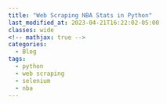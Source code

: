```yaml
---
title: "Web Scraping NBA Stats in Python"
last_modified_at: 2023-04-21T16:22:02-05:00
classes: wide
<!-- mathjax: true -->
categories:
  - Blog
tags:
  - python
  - web scraping
  - selenium
  - nba
---
```

<!--
_using Selenium and Beautiful Soup_

Getting the right data is hard. In fact, it's almost always the hardest, longest, and most arduous part. I recently needed to get a huge amount of NBA stats for a project I'm working on. I knew the information existed, spread across a number of publicly available websites, but I had no easy way to directly access it. The answer was web scraping.

In this article I will demonstrate a simply web scraping example for anyone who might be new to the process. It can seem daunting at first, but with a little bit of knowledge it is very manageable. Today's example involves NBA stats, but the web scraping techniques I cover can be applied to most situations. It is worth noting that web scraping is rarely the first resort. If the website has a functioning API, that is typically a much faster and easier way of getting the data you need. But there are a few problems with APIs. One is that it may only allow you to get certain types of data, and may not include everything you need. Additionally, companies and services can change or end API access without warning. Nonetheless, always check for APIs first.

Web scraping is the process of accessing a webpage, and pulling (or scraping) the information you want from it. If you only need a little information from just a page or two, it is easy enough to transcribe whatever you need. The real power of web scraping comes from the ability to automate the process in order to gather huge amounts of data.

While web scraping is a powerful tool, there are several dangers to consider. One is legality. Web scraping is currently legal across the US, _as long as the information is publicly available_. This is an important distinction. If it is information on a website that anyone can access, does not contain confidential data, and does not require any kind of login or account, then it is likely fine to scrape. If one of those conditions is not met, then you need to be very careful about what kind of information you are trying to collect.

Another danger is damage to the person or company who owns the site. Web scraping involves making calls to the server that is running the site. If done incorrectly, web scraping code can make rapid, repeated calls to the server, slowing down the site's performance for all users, and in extreme cases, can temporarily shut down a website.

It is also considered good practice to check the site for any policies or TOS related to web scraping, even if the information is publicly available.  My web scraping example comes from [basketball-reference.com](https://www.basketball-reference.com/). They are the go-to site for any data-loving basketball fans, and have a massive amount of data across their site. They have a set of policies on web scraping that can be found on their parent company's website [here](https://www.sports-reference.com/data_use.html).

According to their policies, you can web scrape as long as you meet a series of requirements, including:

- not using the data for illegal activites
- not adversly impacting the performance of the website
- not using the data for profit or to create a competing product

Since today's example is just some boxscore data from a single NBA game, we are in the clear.

The first step is to find the information we want to scrape. For this example, I'm interested in getting the boxscore stats from what is considered by many to be one of the greatest basketball games of all time: Celtics vs. Suns Game 5 of the 1976 NBA Finals. After navigating the site, I manage to find what I'm looking for: 

[Game 5](https://www.basketball-reference.com/boxscores/197606040BOS.html)

You can save yourself a lot of time and frustration by being certain what kind of information is accessible on the webpage and what exactly you need from it. There's a lot of information available on this webpage, but I'm only interested in the boxscores for each team. Now that I have identified the data I need, we can get our code ready to scrape it.

I will be using two main packages: [Selenium](https://www.selenium.dev/selenium/docs/api/py/index.html) and [BeautifulSoup](https://www.crummy.com/software/BeautifulSoup/bs4/doc/). Check the links if you need help installing them. It is worth noting that the simple web scraping I am going to demonstrate could be done using either package by itself, but I will introduce both since they are the two premier web scraping packages. In general, Beautiful Soup is easier to use, but has less functionality than Selenium.

To start, I need to import the necessary packages:

;;;;;;;;;;;;

Now I need to take a closer look at the webpage. Interacting with the various elements of the webpage requires a little knowledge about how a webpage is displayed, but I promise to only keep things on a need-to-know basis for this demonstration. Most webpages are constructed using html or xml. There is a lot more going on, of course, but for now we will focus on that. I could pull _all_ the information from the webpage and then try to whittle it down, but it will be much easier if I know what I'm looking for. To get a better look at the webpage's underlying code, you can simply right-click on the webpage and select 'Inspect'. This will pull up a Developers Tools window that contains detailed information about what is happening under the hood. It may look a bit different depending on your OS and browser, but it should look something like this (I'm using Windows Chrome):

;;;;;;;;;;;

The sheer amount of information can be a little overwhelming, but we want to focus on the html elements that can be found in the highlighted region:

;;;;;;;;;;

This displays all the basic information contained on the webpage, but stripped of all visual elements. The important thing to keep in mind is that html is written using tags, indicated by <> brackets. For example, the website "header" is denoted by the <head> tag. Within the <head> tag might just be a single picee of text, or it may have a series of other tags nested within it, depending on the complexity of the webpage. But everything between <head> and </head> (end tags include a '/') is considered to be part of the <head> section.

As you can see by looking through the html on this page, the nested structures can get very large very fast. Instead of searching through all the tags to find the information, we can get it directly by right-clicking the specific information we want and selecting 'Inspect'. Since I want the boxscores, I will right click the boxscore title here:
 
;;;;;;;;;;

This time, the console shows the html of the specific item we selected:

;;;;;;;;;

Great. The table's title is within the <h2> tag, which is within a <div> tag. Another great feature is that while you have the console open, if you hover your mouse over any of the html elements, the corresponding information will be highlighted in your browser. This makes it significantly easier to narrow down to exactly what you want. If you look at some of the elements near the title we inspected, you see that the actual table, which contains all the data we want, is actually in a different tag:

;;;;;;;;;;;;

Opening the path for this <div> tag shows the table nested within in, and within that, all the information in each cell, broken down by row and column. It should look something like this:

;;;;;;;;;;;

The important things to note are the various sections: <thead> contains the column headers, and <tbody> contains each <tr> (table row), and within each row is the individual <td> cells with the data. Now we know the exact html path for the data we need!

I can use Selenium to access the webpage by activating a driver. I am using Chrome as my web browser, but if you are using something different be sure to change the driver in the code:

;;;;;;;;;;;;

This will open a seperate Chrome window that should be mostly blank with the message:  "Chrome is being controlled by automated test software." You now have a Chrome instance that you can control with your code. Next, open the url using the following line of code:

;;;;;;;;;;;;;

Now the Chrome test window should be at the url we need. We can get the webpage source code with the following line:

`src = driver.page_source`

And with that, we are done with Selenium for the time being. There are a lot of other great features that Selenium offers, like being able to interact with dynamic elements of a webpage such as clicking buttons, enter information into fields, and selecting items from a drop-down menu, but I will save those topics for a different time. Now we will switch to Beautiful Soup to pull out the information we need from the source code:

`parser = BeautifulSoup(src, 'lxml')`

Here, `'lxml'` is telling Beautiful Soup that our webpage is either html or xml, and turns the webpage into a Beautiful Soup object that can be further manipulated. So what do we need now? There are 2 boxscore tables and I want to put the stats from each into a dataframe, so I need to pull out the column headers and each row of data. The tables, as a reminder, have the folling html tags: 

;;;;;;;;;
;;;;;;;;

Here, we can see the the tag attributes are not identical. They have different ids, but the class is the same for each. If these two tables are the only ones with that class, things will be much simpler. Let's check:

`stat_tables = parser.findAll('table', attrs = {'class': 'sortable stats_table now_sortable'})
len(stat_tables)`

Here `findAll()` searches for every 'table' tag on the webpage where `'class'` is equal to `'sortable stats_table now_sortable'`. There are 2 items in the list, and they are the two tables we need! Now let's get the table data, which as a reminder are located in the following tags:

;;;;;;;;;;

So we need to get the column headers and cells. Looking at the nested tags within the table, we can see that both the column headers and rows are in <tr> tags. The column headers are nested in the <thead> and the individual data cells are in the <tbody> tag. The simplest method would be just to grab all <tr> elements within the table, but we need to make sure that there aren't other <tr> elements that we will accidentally grab as well. After looking around, it appears there are some unnecessary <tr> elements in the table header and footer, but since they are at the beginning and end, they should be fairly easy to account for. Let's pull all <tr> elements from the first table and see what happens:

`rows = stat_tables[0].findAll('tr')`

We definitely have some elements we aren't interested in. The very first element in the list is an 'overheader' column, but the rest appear to be exactly what we want. Let's ignore the first element this time:

`rows = stat_tables[0].findAll('tr')[1:]`

The first row is now our column headers, but they are mixed with a bunch of other html nonsense that we aren't interested in. How to we put out the strings we need? Let's look at the following code:

`headers = rows[0].findAll('th')
headerlist = [h.text.strip() for h in headers]`

So first we pull out each individual column header, which are the <th> elements in the first row. We can get the raw string by converting the <th> element with the `.text` method, resulting in a list like this:

;;;;;;;;;;;;;['Starters', 'MP', 'FG', 'FGA', 'FG%', 'FT', 'FTA', 'FT%', 'ORB', 'DRB', 'TRB', 'AST', 'STL', 'BLK', 'TOV', 'PF', 'PTS']

Perfect. Now for the rows of data. Let's look at the first row:

;;;;;;;;;

Here we see another complication. The player name is in an <a> element within a <th> element, but the stats are all in <td> elements. There are a few ways to approach this, but I will pull out the player names and put them in their own list, then put the rows of data in a separate list. Then I can combine them later.

`data = rows[1:]
# get names column
player_names = [row.find('th').text.strip() for row in rows]
# get player stats
player_stats = [[stat.text.strip() for stat in row.findAll('td')] for row in data]`

Now that everything has been trimmed down to just the raw data, it is straightforward enough to put it all together in a dataframe:

`
for i in range(len(player_stats)):
    # ignore header with i+1
    player_stats[i].insert(0, player_names[i+1])

# create player stats dataframe
player_box_df = pd.DataFrame(player_stats, columns=headerlist)
# drop 'Reserves' row
player_box_df.drop(player_box_df[player_box_df['Starters'] == 'Reserves'].index, inplace=True)
player_box_df.rename(columns={'Starters':'Players'}, inplace=True)
`

And here is the result:

;;;;;;;;;;;;

Of course, this is only for one team. The next step would be to write some functions and loop them so that the code will automatically create and reformat the data as needed.
  
At this point, you might be thinking that transcribing the 2 boxscores by hand would have porbably taken less time. And you would be right. But the real power of web scraping comes from automation of large tasks. Once the code is written to get data from a single webpage, it can be scaled up to include thousands of webpages with relative ease. Maybe next time I will take a look at how to effectively scale up your web scraper. Let me know what you think!
-->
